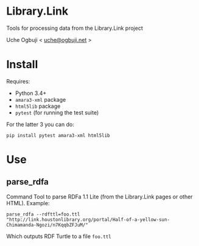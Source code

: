 # Library.Link
Tools for processing data from the Library.Link project

Uche Ogbuji < uche@ogbuji.net >

# Install

Requires:

* Python 3.4+
* `amara3-xml` package
* `html5lib` package
* `pytest` (for running the test suite)

For the latter 3 you can do:

```
pip install pytest amara3-xml html5lib
```

# Use

## parse_rdfa

Command Tool to parse RDFa 1.1 Lite (from the Library.Link pages or other HTML). Example:

```
parse_rdfa --rdfttl=foo.ttl "http://link.houstonlibrary.org/portal/Half-of-a-yellow-sun-Chimamanda-Ngozi/n7KqqbZFJuM/"
```

Which outputs RDF Turtle to a file `foo.ttl`
